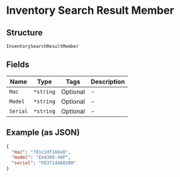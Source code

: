 
# Inventory Search Result Member

## Structure

`InventorySearchResultMember`

## Fields

| Name | Type | Tags | Description |
|  --- | --- | --- | --- |
| `Mac` | `*string` | Optional | - |
| `Model` | `*string` | Optional | - |
| `Serial` | `*string` | Optional | - |

## Example (as JSON)

```json
{
  "mac": "f01c2df166e0",
  "model": "EX4300-48P",
  "serial": "PD3714460200"
}
```

